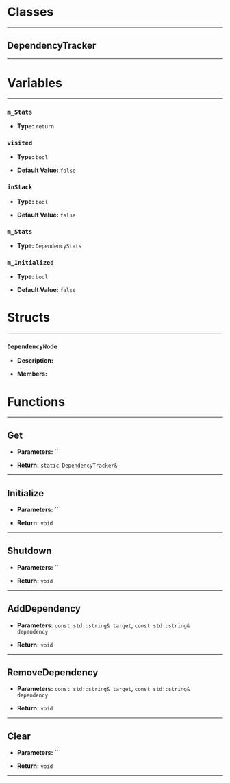 # Classes
---

## DependencyTracker
---




# Variables
---

### `m_Stats`

- **Type:** `return`



### `visited`

- **Type:** `bool`

- **Default Value:** `false`



### `inStack`

- **Type:** `bool`

- **Default Value:** `false`



### `m_Stats`

- **Type:** `DependencyStats`



### `m_Initialized`

- **Type:** `bool`

- **Default Value:** `false`




# Structs
---

### `DependencyNode`

- **Description:** 

- **Members:**




# Functions
---

## Get



- **Parameters:** ``

- **Return:** `static DependencyTracker&`

---

## Initialize



- **Parameters:** ``

- **Return:** `void`

---

## Shutdown



- **Parameters:** ``

- **Return:** `void`

---

## AddDependency



- **Parameters:** `const std::string& target`, `const std::string& dependency`

- **Return:** `void`

---

## RemoveDependency



- **Parameters:** `const std::string& target`, `const std::string& dependency`

- **Return:** `void`

---

## Clear



- **Parameters:** ``

- **Return:** `void`

---
